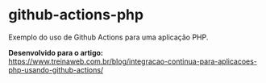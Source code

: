 # github-actions-php

Exemplo do uso de Github Actions para uma aplicação PHP.

**Desenvolvido para o artigo:** https://www.treinaweb.com.br/blog/integracao-continua-para-aplicacoes-php-usando-github-actions/
